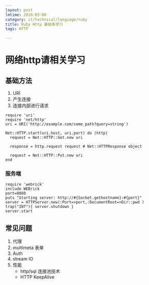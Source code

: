 ```yaml
---
layout: post
lmtime: 2016-03-06
category: it/technical/language/ruby
title: Ruby Http 基础库学习
tags: HTTP

---
```


# 网络http请相关学习

## 基础方法

1. URI
2. 产生连接
3. 连接内部进行请求

```
require 'uri'
require 'net/http'
uri = URI('http://example.com/some_path?query=string')

Net::HTTP.start(uri.host, uri.port) do |http|
  request = Net::HTTP::Get.new uri

  response = http.request request # Net::HTTPResponse object

  request = Net::HTTP::Put.new uri
end
```

### 服务端

```
require 'webrick'
include WEBrick
port=8080
puts "Starting server: http://#{Socket.gethostname}:#{port}"
server = HTTPServer.new(:Port=>port,:DocumentRoot=>Dir::pwd )
trap("INT"){ server.shutdown }
server.start
```

## 常见问题

1. 代理
2. multimeta 表单
3. Auth
4. stream IO
5. 性能
    * http/sql 连接池技术
    * HTTP KeepAlive

